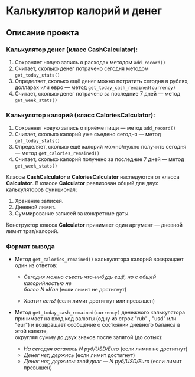 # Калькулятор калорий и денег
## Описание проекта
### Калькулятор денег (класс CashCalculator):  
1. Сохраняет новую запись о расходах методом `add_record()`  
2. Считает, сколько денег потрачено сегодня методом `get_today_stats()`  
3. Определяет, сколько ещё денег можно потратить сегодня в рублях,  
долларах или евро — метод `get_today_cash_remained(currency)`  
4. Считает, сколько денег потрачено за последние 7 дней — метод `get_week_stats()`

  
### Калькулятор калорий (класс CaloriesCalculator):  
1. Сохраняет новую запись о приёме пищи — метод `add_record()`  
2. Считает, сколько калорий уже съедено сегодня — метод `get_today_stats()`  
3. Определяет, сколько ещё калорий можно/нужно получить сегодня — метод `get_calories_remained()`
4. Считает, сколько калорий получено за последние 7 дней — метод `get_week_stats()`

Классы **CashCalculator** и **CaloriesCalculator** наследуются от класса **Calculator**. В классе **Calculator** реализован общий для двух калькуляторов функционал:

 1. Хранение записей.
 2. Дневной лимит.
 3. Суммирование записей за конкретные даты.

Конструктор класса **Calculator** принимает один аргумент — дневной лимит трат/калорий.


### Формат вывода  
 -  Метод `get_calories_remained()`  калькулятора калорий возвращает один из ответов:  
       - *Сегодня можно съесть что-нибудь ещё, но с общей калорийностью не  
   более N кКал* (если лимит не достигнут)
   
    - *Хватит есть!* (если лимит достигнут или превышен)
 
 - Метод `get_today_cash_remained(currency)`  денежного калькулятора принимает на вход код валюты (одну из строк "rub"  , "usd"  или "eur") и возвращает сообщение о состоянии дневного баланса в этой валюте,  
округляя сумму до двух знаков после запятой (до сотых):
   - *На сегодня осталось N руб/USD/Euro*  (если лимит не достигнут)  
   - *Денег нет, держись* (если лимит достигнут)
   - *Денег нет, держись: твой долг — N руб/USD/Euro* (если лимит  
   превышен)

